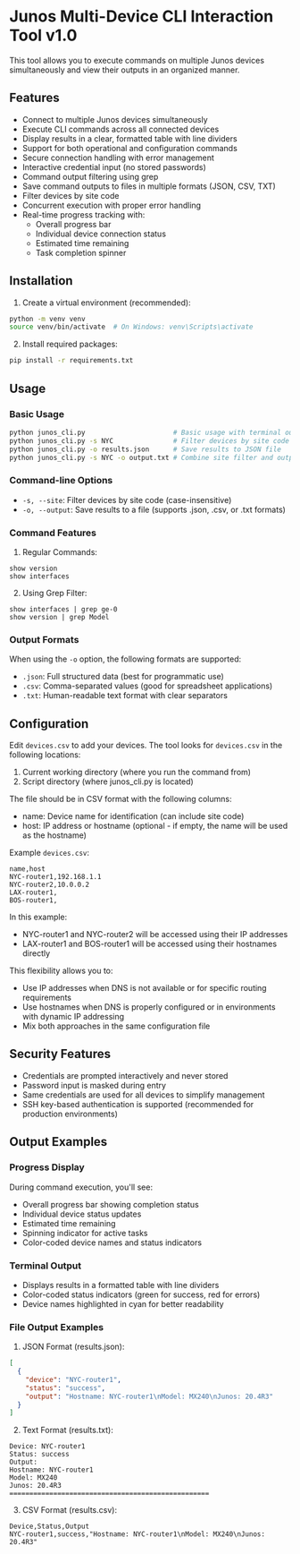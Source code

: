 # Junos Multi-Device CLI Interaction Tool v1.0

This tool allows you to execute commands on multiple Junos devices simultaneously and view their outputs in an organized manner.

## Features
- Connect to multiple Junos devices simultaneously
- Execute CLI commands across all connected devices
- Display results in a clear, formatted table with line dividers
- Support for both operational and configuration commands
- Secure connection handling with error management
- Interactive credential input (no stored passwords)
- Command output filtering using grep
- Save command outputs to files in multiple formats (JSON, CSV, TXT)
- Filter devices by site code
- Concurrent execution with proper error handling
- Real-time progress tracking with:
  - Overall progress bar
  - Individual device connection status
  - Estimated time remaining
  - Task completion spinner

## Installation

1. Create a virtual environment (recommended):
```bash
python -m venv venv
source venv/bin/activate  # On Windows: venv\Scripts\activate
```

2. Install required packages:
```bash
pip install -r requirements.txt
```

## Usage

### Basic Usage
```bash
python junos_cli.py                      # Basic usage with terminal output
python junos_cli.py -s NYC               # Filter devices by site code
python junos_cli.py -o results.json      # Save results to JSON file
python junos_cli.py -s NYC -o output.txt # Combine site filter and output file
```

### Command-line Options
- `-s, --site`: Filter devices by site code (case-insensitive)
- `-o, --output`: Save results to a file (supports .json, .csv, or .txt formats)

### Command Features
1. Regular Commands:
```
show version
show interfaces
```

2. Using Grep Filter:
```
show interfaces | grep ge-0
show version | grep Model
```

### Output Formats
When using the `-o` option, the following formats are supported:
- `.json`: Full structured data (best for programmatic use)
- `.csv`: Comma-separated values (good for spreadsheet applications)
- `.txt`: Human-readable text format with clear separators

## Configuration

Edit `devices.csv` to add your devices. The tool looks for `devices.csv` in the following locations:
1. Current working directory (where you run the command from)
2. Script directory (where junos_cli.py is located)

The file should be in CSV format with the following columns:
- name: Device name for identification (can include site code)
- host: IP address or hostname (optional - if empty, the name will be used as the hostname)

Example `devices.csv`:
```csv
name,host
NYC-router1,192.168.1.1
NYC-router2,10.0.0.2
LAX-router1,
BOS-router1,
```

In this example:
- NYC-router1 and NYC-router2 will be accessed using their IP addresses
- LAX-router1 and BOS-router1 will be accessed using their hostnames directly

This flexibility allows you to:
- Use IP addresses when DNS is not available or for specific routing requirements
- Use hostnames when DNS is properly configured or in environments with dynamic IP addressing
- Mix both approaches in the same configuration file

## Security Features
- Credentials are prompted interactively and never stored
- Password input is masked during entry
- Same credentials are used for all devices to simplify management
- SSH key-based authentication is supported (recommended for production environments)

## Output Examples

### Progress Display
During command execution, you'll see:
- Overall progress bar showing completion status
- Individual device status updates
- Estimated time remaining
- Spinning indicator for active tasks
- Color-coded device names and status indicators

### Terminal Output
- Displays results in a formatted table with line dividers
- Color-coded status indicators (green for success, red for errors)
- Device names highlighted in cyan for better readability

### File Output Examples
1. JSON Format (results.json):
```json
[
  {
    "device": "NYC-router1",
    "status": "success",
    "output": "Hostname: NYC-router1\nModel: MX240\nJunos: 20.4R3"
  }
]
```

2. Text Format (results.txt):
```
Device: NYC-router1
Status: success
Output:
Hostname: NYC-router1
Model: MX240
Junos: 20.4R3
==================================================
```

3. CSV Format (results.csv):
```csv
Device,Status,Output
NYC-router1,success,"Hostname: NYC-router1\nModel: MX240\nJunos: 20.4R3"

```
